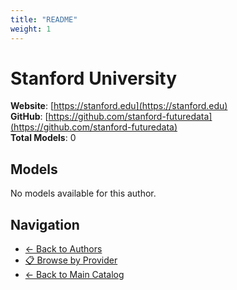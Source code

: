 ```yaml
---
title: "README"
weight: 1
---
```

# Stanford University

**Website**: [https://stanford.edu](https://stanford.edu)  
**GitHub**: [https://github.com/stanford-futuredata](https://github.com/stanford-futuredata)  
**Total Models**: 0

## Models

No models available for this author.

## Navigation

- [← Back to Authors](../README.md)
- [📋 Browse by Provider](../../providers/README.md)
- [← Back to Main Catalog](../../README.md)
